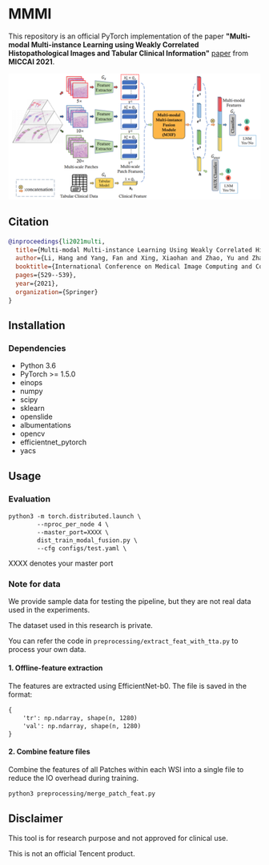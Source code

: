 # MMMI



This repository is an official PyTorch implementation of the paper 
**"Multi-modal Multi-instance Learning using Weakly Correlated Histopathological Images and Tabular Clinical Information"** [paper](https://link.springer.com/chapter/10.1007/978-3-030-87237-3_51) 
from **MICCAI 2021**.

![](./figs/arch.png)

## Citation
```bibtex
@inproceedings{li2021multi,
  title={Multi-modal Multi-instance Learning Using Weakly Correlated Histopathological Images and Tabular Clinical Information},
  author={Li, Hang and Yang, Fan and Xing, Xiaohan and Zhao, Yu and Zhang, Jun and Liu, Yueping and Han, Mengxue and Huang, Junzhou and Wang, Liansheng and Yao, Jianhua},
  booktitle={International Conference on Medical Image Computing and Computer-Assisted Intervention},
  pages={529--539},
  year={2021},
  organization={Springer}
}
```
## Installation
### Dependencies
* Python 3.6
* PyTorch >= 1.5.0
* einops
* numpy
* scipy
* sklearn
* openslide
* albumentations
* opencv
* efficientnet_pytorch
* yacs

## Usage

### Evaluation
```shell script
python3 -m torch.distributed.launch \
        --nproc_per_node 4 \
        --master_port=XXXX \
        dist_train_modal_fusion.py \
        --cfg configs/test.yaml \

```
XXXX denotes your master port


### Note for data
 
We provide sample data for testing the pipeline, but they are not real data used in the experiments.

The dataset used in this research is private.

You can refer the code in `preprocessing/extract_feat_with_tta.py` to process your own data.

#### 1. Offline-feature extraction

The features are extracted using EfficientNet-b0.
The file is saved in the format:

```
{
    'tr': np.ndarray, shape(n, 1280)
    'val': np.ndarray, shape(n, 1280)
}
```

#### 2. Combine feature files
Combine the features of all Patches within each WSI into a single file to reduce the IO overhead during training.

```bash
python3 preprocessing/merge_patch_feat.py
```

## Disclaimer

This tool is for research purpose and not approved for clinical use.

This is not an official Tencent product.